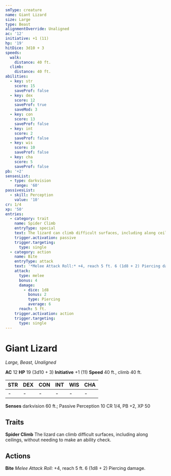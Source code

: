 ```yaml
---
smType: creature
name: Giant Lizard
size: Large
type: Beast
alignmentOverride: Unaligned
ac: '12'
initiative: +1 (11)
hp: '19'
hitDice: 3d10 + 3
speeds:
  walk:
    distance: 40 ft.
  climb:
    distance: 40 ft.
abilities:
  - key: str
    score: 15
    saveProf: false
  - key: dex
    score: 12
    saveProf: true
    saveMod: 3
  - key: con
    score: 13
    saveProf: false
  - key: int
    score: 2
    saveProf: false
  - key: wis
    score: 10
    saveProf: false
  - key: cha
    score: 5
    saveProf: false
pb: '+2'
sensesList:
  - type: darkvision
    range: '60'
passivesList:
  - skill: Perception
    value: '10'
cr: 1/4
xp: '50'
entries:
  - category: trait
    name: Spider Climb
    entryType: special
    text: The lizard can climb difficult surfaces, including along ceilings, without needing to make an ability check.
    trigger.activation: passive
    trigger.targeting:
      type: single
  - category: action
    name: Bite
    entryType: attack
    text: '*Melee Attack Roll:* +4, reach 5 ft. 6 (1d8 + 2) Piercing damage.'
    attack:
      type: melee
      bonus: 4
      damage:
        - dice: 1d8
          bonus: 2
          type: Piercing
          average: 6
      reach: 5 ft.
    trigger.activation: action
    trigger.targeting:
      type: single
---
```


# Giant Lizard
*Large, Beast, Unaligned*

**AC** 12
**HP** 19 (3d10 + 3)
**Initiative** +1 (11)
**Speed** 40 ft., climb 40 ft.

| STR | DEX | CON | INT | WIS | CHA |
| --- | --- | --- | --- | --- | --- |
| - | - | - | - | - | - |

**Senses** darkvision 60 ft.; Passive Perception 10
CR 1/4, PB +2, XP 50

## Traits

**Spider Climb**
The lizard can climb difficult surfaces, including along ceilings, without needing to make an ability check.

## Actions

**Bite**
*Melee Attack Roll:* +4, reach 5 ft. 6 (1d8 + 2) Piercing damage.
